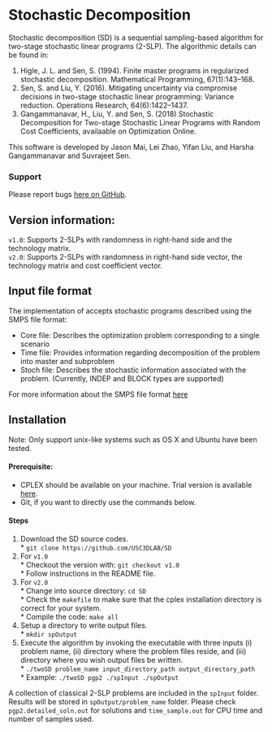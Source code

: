 # Stochastic Decomposition 

Stochastic decomposition (SD) is a sequential sampling-based algorithm for two-stage stochastic linear programs (2-SLP). The algorithmic details can be found in:

1. Higle, J. L. and Sen, S. (1994). Finite master programs in regularized stochastic decomposition. Mathematical Programming, 67(1):143–168.
2. Sen, S. and Liu, Y. (2016). Mitigating uncertainty via compromise decisions in two-stage stochastic linear programming: Variance reduction. Operations Research, 64(6):1422–1437.
3. Gangammanavar, H., Liu, Y. and Sen, S. (2018) Stochastic Decomposition for Two-stage Stochastic Linear Programs with Random Cost Coefficients, availaable on Optimization Online.

This software is developed by Jason Mai, Lei Zhao, Yifan Liu, and Harsha Gangammanavar and Suvrajeet Sen.

### Support
Please report bugs [here on GitHub](https://github.com/USC3DLAB/SD/issues).

## Version information: 
`v1.0`: Supports 2-SLPs with randomness in right-hand side and the technology matrix.  
`v2.0`: Supports 2-SLPs with randomness in right-hand side vector, the technology matrix and cost coefficient vector.

## Input file format
The implementation of accepts stochastic programs described using the SMPS file format:

* Core file: Describes the optimization problem corresponding to a single scenario
* Time file: Provides information regarding decomposition of the problem into master and subproblem
* Stoch file: Describes the stochastic information associated with the problem. (Currently, INDEP and BLOCK types are supported)

For more information about the SMPS file format [here](https://doi.org/10.1137/1.9780898718799.ch2)

## Installation
Note: Only support unix-like systems such as OS X and Ubuntu have been tested.
#### Prerequisite: 
  * CPLEX should be available on your machine. Trial version is available [here](http://www-01.ibm.com/software/commerce/optimization/cplex-optimizer/).
  * Git, if you want to directly use the commands below.

#### Steps
  1. Download the SD source codes.  
    * `git clone https://github.com/USC3DLAB/SD`  
  2. For `v1.0`  
    * Checkout the version with: `git checkout v1.0`  
    * Follow instructions in the README file.  
  3. For `v2.0`  
    * Change into source directory: `cd SD`  
    * Check the `makefile` to make sure that the cplex installation directory is correct for your system.  
    * Compile the code: `make all`  
  4. Setup a directory to write output files.  
    * `mkdir spOutput`  
  5. Execute the algorithm by invoking the executable with three inputs (i) problem name, (ii) directory where the problem files reside, and (iii) directory where you wish output files be written.  
    * `./twoSD problem_name input_directory_path output_directory_path`  
    * Example: `./twoSD pgp2 ./spInput ./spOutput`  

A collection of classical 2-SLP problems are included in the `spInput` folder. Results will be stored in `spOutput/problem_name` folder. Please check `pgp2.detailed_soln.out` for solutions and `time_sample.out` for CPU time and number of samples used.
